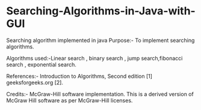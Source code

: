 # Searching-Algorithms-in-Java-with-GUI
Searching algorithm implemented in java
Purpose:- To implement searching algorithms.

Algorithms used:-Linear search , binary search , jump search,fibonacci search , exponential search.

References:- Introduction to Algorithms, Second edition [1] geeksforgeeks.org [2].

Credits:- McGraw-Hill software implementation. This is a derived version of McGraw Hill software as per McGraw-Hill licenses.
